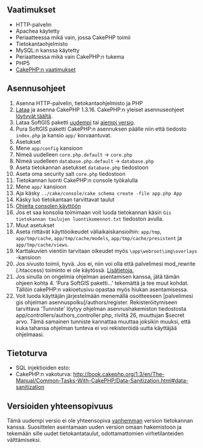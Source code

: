 ## Vaatimukset

- HTTP-palvelin
 - Apachea käytetty
 - Periaatteessa mikä vain, jossa CakePHP toimii
- Tietokantaohjelmisto
 - MySQL:n kanssa käytetty
 - Periaatteessa mikä vain CakePHP:n tukema
- PHP5
- [CakePHP:n vaatimukset](http://book.cakephp.org/1.3/en/view/908/Requirements)

## Asennusohjeet

1. Asenna HTTP-palvelin, tietokantaohjelmisto ja PHP
2. [Lataa](https://github.com/cakephp/cakephp/archive/1.3.16.zip) ja asenna CakePHP 1.3.16. CakePHP:n yleiset asennuseohjeet [löytyvät täältä](http://book.cakephp.org/1.3/en/view/912/Installation).
3. Lataa SoftGIS paketti [uudempi](https://github.com/GISPROJEKTI/PROJEKTI1) tai [aiempi versio](https://github.com/lanttu/SoftGIS).
4. Pura SoftGIS paketti CakePHP:n asennuksen päälle niin että tiedosto `index.php` ja kansio `app/` korvaantuvat.
5. Asetukset
 1. Mene `app/config` kansioon
 2. Nimeä uudelleen `core.php.default` -> `core.php`
 3. Nimeä uudelleen `database.php.default` -> `database.php`
 4. Aseta tietokannan asetukset `database.php` tiedostoon
 5. Aseta oma security salt `core.php` tiedostoon
6. Tietokannan luonti CakePHP:n console työkalulla
 1. Mene `app/` kansioon
 2. Aja käsky `../cake/console/cake schema create -file app.php App`
 3. Käsky luo tietokantaan tarvittavat taulut
 4. [Ohjeita consolen käyttöön](http://book.cakephp.org/1.3/en/view/1521/Core-Console-Applications)
 5. Jos et saa konsolia toimimaan voit luoda tietokannan käsin `Gis tietokannan taulujen luontikomennot.txt` tiedoston avulla.
7. Muut asetukset
 1. Aseta riittävät käyttöoikeudet väliaikaiskansioihin: `app/tmp`, `app/tmp/cache`, `app/tmp/cache/models`, `app/tmp/cache/presistent` ja `app/tmp/cache/views`.
 2. Karttakuvien vientiin tarvitaan oikeudet myös `\app\webroot\img\overlays` -kansioon
 3. Jos sivusto toimii, hyvä. Jos ei, niin voi olla että palvelimesi mod_rewrite (.htaccess) toiminto ei ole käytössä. [Lisätietoja.](http://book.cakephp.org/1.3/en/The-Manual/Developing-with-CakePHP/Installation.html)
  1. Jos sinulla on ongelmia ohjelman asentamisen kanssa, jätä tämän ohjeen kohta 4. 'Pura SoftGIS paketti...' tekemättä ja tee muut kohdat. Tällöin cakePHP:n vakioetusivu opastaa myös hiukan asentamisessa.
8. Voit luoda käyttäjän järjestelmään menemällä osoitteeseen [palvelimesi gis ohjelman asennuspolku]/authors/register. Rekisteröitymiseen tarvittava 'Tunniste' löytyy ohjelman asennushakemiston tiedostosta app/controllers/authors_controller.php, riviltä 26, muuttujan $secret arvo. Tämä samainen tunniste kannattaa muuttaa joksikin muuksi, että kuka tahansa ohjelman tunteva ei voi rekisteröidä uutta käyttäjää ohjelmaasi.


## Tietoturva
- SQL injektioiden esto:
 - CakePHP:n vakoturva: http://book.cakephp.org/1.3/en/The-Manual/Common-Tasks-With-CakePHP/Data-Sanitization.html#data-sanitization

## Versioiden yhteensopivuus
Tämä uudempi versio ei ole yhteensopiva [vanhemman](https://github.com/lanttu/SoftGIS) version tietokannan kanssa. Suosittelen asentamaan uuden version omaan hakemistoon ja tekemään sille uudet tietokantataulut, odottamattomien virhetilanteiden välttämiseksi.

